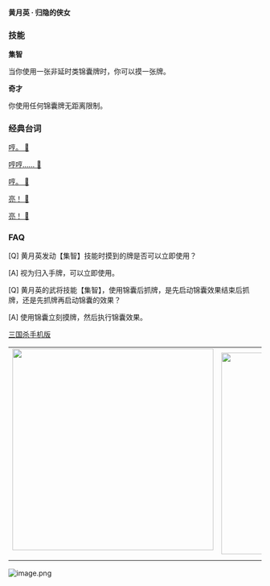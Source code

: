 
#### 黄月英 · 归隐的侠女  

### 技能

**集智**

当你使用一张非延时类锦囊牌时，你可以摸一张牌。

**奇才**

你使用任何锦囊牌无距离限制。

### 经典台词


[哼。 🎵](char_shu007_dub_ability1_1.mp3)

[哼哼…… 🎵](char_shu007_dub_ability1_2.mp3)

[哼。 🎵](char_shu007_dub_classic_ability1_1.mp3)

[亮！ 🎵](char_shu007_dub_classic_dead.mp3)

[亮！ 🎵](char_shu007_dub_dead.mp3)


### FAQ

[Q] 黄月英发动【集智】技能时摸到的牌是否可以立即使用？

[A] 视为归入手牌，可以立即使用。



[Q] 黄月英的武将技能【集智】，使用锦囊后抓牌，是先启动锦囊效果结束后抓牌，还是先抓牌再启动锦囊的效果？

[A] 使用锦囊立刻摸牌，然后执行锦囊效果。


 [三国杀手机版](https://apps.apple.com/cn/app/%E4%B8%89%E5%9B%BD%E6%9D%80%E9%97%AE%E9%A2%98%E7%AD%94%E7%96%91/id527602078)
    <div style="text-align: center"><table><tr>
    <td style="text-align: center">
<img src="https://is4-ssl.mzstatic.com/image/thumb/PurpleSource116/v4/1b/38/06/1b380673-fa07-7d70-76af-cc625e8e7894/97f20edf-1616-4b93-9e88-fbaebfe22faf_page-0.jpg/460x0w.webp" height="400">
</td>
<td style="text-align: center">
<img src="https://is5-ssl.mzstatic.com/image/thumb/PurpleSource126/v4/f6/ae/05/f6ae053d-def3-e9be-a991-74954202adad/7a500a3f-0dc0-4c7a-8287-6eed7e11d2b4_page-1.jpg/460x0w.webp" height="400">
</td>
<td style="text-align: center">
<img src="https://is2-ssl.mzstatic.com/image/thumb/PurpleSource126/v4/f3/38/97/f33897de-2a22-ec13-1832-60c35c10fe7c/7fbfdcd6-9f03-45ce-8dc1-bad59b0e5f5d_page-2.jpg/460x0w.webp" height="400">
</td>
<td style="text-align: center">
<img src="https://is2-ssl.mzstatic.com/image/thumb/PurpleSource116/v4/7c/bf/db/7cbfdbb7-8d99-a661-c3a7-bc4e3fdb840a/5e805d5e-b991-4341-bdf6-233a5dd8d703_page-3.jpg/460x0w.webp" height="400">
</td>
</tr>
</table>
</div>
    
 ![image.png](https://s2.loli.net/2022/01/10/Z85EF3hBpvU41oI.png)
